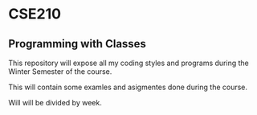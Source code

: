 # CSE210
## Programming with Classes


This repository will expose all my coding styles and programs during the Winter Semester of the course.

This will contain some examles and asigmentes done during the course.

Will will be divided by week.
